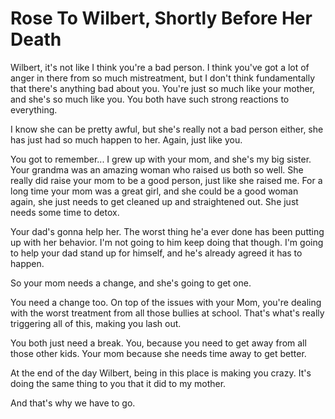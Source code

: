 <!-- 
2022-08-21  was copied to Gdocs for fixes/review
copy back to this document once done!
-->

Rose To Wilbert, Shortly Before Her Death
========


Wilbert, it's not like I think you're a bad person. I think you've got a lot of anger in there from so much mistreatment, but I don't think fundamentally that there's anything bad about you. You're just so much like your mother, and she's so much like you. You both have such strong reactions to everything.

I know she can be pretty awful, but she's really not a bad person either, she has just had so much happen to her. Again, just like you.



You got to remember... I grew up with your mom, and she's my big sister. Your grandma was an amazing woman who raised us both so well. She really did raise your mom to be a good person, just like she raised me. For a long time your mom was a great girl, and she could be a good woman again, she just needs to get cleaned up and straightened out. She just needs some time to detox.

Your dad's gonna help her. The worst thing he'a ever done has been putting up with her behavior. I'm not going to him keep doing that though. I'm going to help your dad stand up for himself, and he's already agreed it has to happen.

So your mom needs a change, and she's going to get one.

You need a change too. On top of the issues with your Mom, you're dealing with the worst treatment from all those bullies at school. That's what's really triggering all of this, making you lash out. 

You both just need a break. You, because you need to get away from all those other kids. Your mom because she needs time away to get better.

At the end of the day Wilbert, being in this place is making you crazy. It's doing the same thing to you that it did to my mother.

And that's why we have to go.
